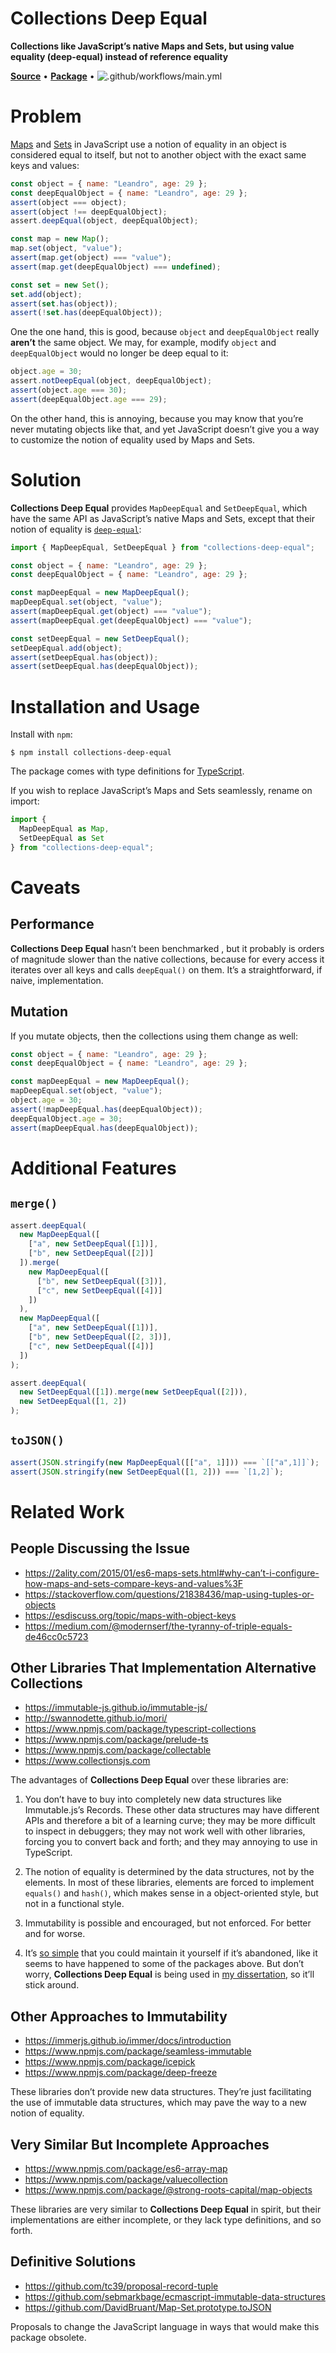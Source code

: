 # Collections Deep Equal

**Collections like JavaScript’s native Maps and Sets, but using value equality (deep-equal) instead of reference equality**

[**Source**](https://github.com/leafac/collections-deep-equal) • [**Package**](https://www.npmjs.com/package/collections-deep-equal) • ![.github/workflows/main.yml](https://github.com/leafac/collections-deep-equal/workflows/.github/workflows/main.yml/badge.svg)

# Problem

[Maps](https://developer.mozilla.org/en-US/docs/Web/JavaScript/Reference/Global_Objects/Map) and [Sets](https://developer.mozilla.org/en-US/docs/Web/JavaScript/Reference/Global_Objects/Set) in JavaScript use a notion of equality in an object is considered equal to itself, but not to another object with the exact same keys and values:

```js
const object = { name: "Leandro", age: 29 };
const deepEqualObject = { name: "Leandro", age: 29 };
assert(object === object);
assert(object !== deepEqualObject);
assert.deepEqual(object, deepEqualObject);

const map = new Map();
map.set(object, "value");
assert(map.get(object) === "value");
assert(map.get(deepEqualObject) === undefined);

const set = new Set();
set.add(object);
assert(set.has(object));
assert(!set.has(deepEqualObject));
```

One the one hand, this is good, because `object` and `deepEqualObject` really **aren’t** the same object. We may, for example, modify `object` and `deepEqualObject` would no longer be deep equal to it:

```js
object.age = 30;
assert.notDeepEqual(object, deepEqualObject);
assert(object.age === 30);
assert(deepEqualObject.age === 29);
```

On the other hand, this is annoying, because you may know that you’re never mutating objects like that, and yet JavaScript doesn’t give you a way to customize the notion of equality used by Maps and Sets.

# Solution

**Collections Deep Equal** provides `MapDeepEqual` and `SetDeepEqual`, which have the same API as JavaScript’s native Maps and Sets, except that their notion of equality is [`deep-equal`](https://www.npmjs.com/package/deep-equal):

```js
import { MapDeepEqual, SetDeepEqual } from "collections-deep-equal";

const object = { name: "Leandro", age: 29 };
const deepEqualObject = { name: "Leandro", age: 29 };

const mapDeepEqual = new MapDeepEqual();
mapDeepEqual.set(object, "value");
assert(mapDeepEqual.get(object) === "value");
assert(mapDeepEqual.get(deepEqualObject) === "value");

const setDeepEqual = new SetDeepEqual();
setDeepEqual.add(object);
assert(setDeepEqual.has(object));
assert(setDeepEqual.has(deepEqualObject));
```

# Installation and Usage

Install with `npm`:

```console
$ npm install collections-deep-equal
```

The package comes with type definitions for [TypeScript](https://www.typescriptlang.org).

If you wish to replace JavaScript’s Maps and Sets seamlessly, rename on import:

```js
import {
  MapDeepEqual as Map,
  SetDeepEqual as Set
} from "collections-deep-equal";
```

# Caveats

## Performance

**Collections Deep Equal** hasn’t been benchmarked , but it probably is orders of magnitude slower than the native collections, because for every access it iterates over all keys and calls `deepEqual()` on them. It’s a straightforward, if naive, implementation.

## Mutation

If you mutate objects, then the collections using them change as well:

```js
const object = { name: "Leandro", age: 29 };
const deepEqualObject = { name: "Leandro", age: 29 };

const mapDeepEqual = new MapDeepEqual();
mapDeepEqual.set(object, "value");
object.age = 30;
assert(!mapDeepEqual.has(deepEqualObject));
deepEqualObject.age = 30;
assert(mapDeepEqual.has(deepEqualObject));
```

# Additional Features

## `merge()`

```js
assert.deepEqual(
  new MapDeepEqual([
    ["a", new SetDeepEqual([1])],
    ["b", new SetDeepEqual([2])]
  ]).merge(
    new MapDeepEqual([
      ["b", new SetDeepEqual([3])],
      ["c", new SetDeepEqual([4])]
    ])
  ),
  new MapDeepEqual([
    ["a", new SetDeepEqual([1])],
    ["b", new SetDeepEqual([2, 3])],
    ["c", new SetDeepEqual([4])]
  ])
);

assert.deepEqual(
  new SetDeepEqual([1]).merge(new SetDeepEqual([2])),
  new SetDeepEqual([1, 2])
);
```

## `toJSON()`

```js
assert(JSON.stringify(new MapDeepEqual([["a", 1]])) === `[["a",1]]`);
assert(JSON.stringify(new SetDeepEqual([1, 2])) === `[1,2]`);
```

# Related Work

## People Discussing the Issue

- https://2ality.com/2015/01/es6-maps-sets.html#why-can’t-i-configure-how-maps-and-sets-compare-keys-and-values%3F
- https://stackoverflow.com/questions/21838436/map-using-tuples-or-objects
- https://esdiscuss.org/topic/maps-with-object-keys
- https://medium.com/@modernserf/the-tyranny-of-triple-equals-de46cc0c5723

## Other Libraries That Implementation Alternative Collections

- https://immutable-js.github.io/immutable-js/
- http://swannodette.github.io/mori/
- https://www.npmjs.com/package/typescript-collections
- https://www.npmjs.com/package/prelude-ts
- https://www.npmjs.com/package/collectable
- https://www.collectionsjs.com

The advantages of **Collections Deep Equal** over these libraries are:

1. You don’t have to buy into completely new data structures like Immutable.js’s Records. These other data structures may have different APIs and therefore a bit of a learning curve; they may be more difficult to inspect in debuggers; they may not work well with other libraries, forcing you to convert back and forth; and they may annoying to use in TypeScript.

2. The notion of equality is determined by the data structures, not by the elements. In most of these libraries, elements are forced to implement `equals()` and `hash()`, which makes sense in a object-oriented style, but not in a functional style.

3. Immutability is possible and encouraged, but not enforced. For better and for worse.

4. It’s [so simple](src/index.ts) that you could maintain it yourself if it’s abandoned, like it seems to have happened to some of the packages above. But don’t worry, **Collections Deep Equal** is being used in [my dissertation](https://github.com/leafac/yocto-cfa), so it’ll stick around.

## Other Approaches to Immutability

- https://immerjs.github.io/immer/docs/introduction
- https://www.npmjs.com/package/seamless-immutable
- https://www.npmjs.com/package/icepick
- https://www.npmjs.com/package/deep-freeze

These libraries don’t provide new data structures. They’re just facilitating the use of immutable data structures, which may pave the way to a new notion of equality.

## Very Similar But Incomplete Approaches

- https://www.npmjs.com/package/es6-array-map
- https://www.npmjs.com/package/valuecollection
- https://www.npmjs.com/package/@strong-roots-capital/map-objects

These libraries are very similar to **Collections Deep Equal** in spirit, but their implementations are either incomplete, or they lack type definitions, and so forth.

## Definitive Solutions

- https://github.com/tc39/proposal-record-tuple
- https://github.com/sebmarkbage/ecmascript-immutable-data-structures
- https://github.com/DavidBruant/Map-Set.prototype.toJSON

Proposals to change the JavaScript language in ways that would make this package obsolete.
